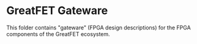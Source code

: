 
# GreatFET Gateware

This folder contains "gateware" (FPGA design descriptions) for the FPGA components of the GreatFET ecosystem.
